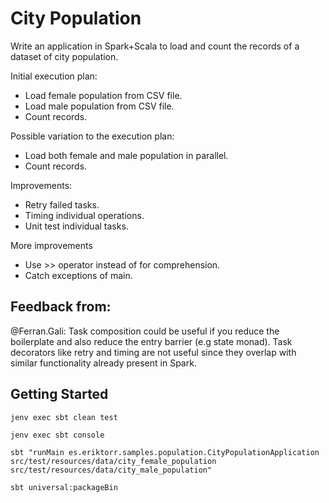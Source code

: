 # City Population

Write an application in Spark+Scala to load and count the records of a dataset of city population.

Initial execution plan:

* Load female population from CSV file.
* Load male population from CSV file.
* Count records.

Possible variation to the execution plan:

* Load both female and male population in parallel.
* Count records.

Improvements:

* Retry failed tasks.
* Timing individual operations.
* Unit test individual tasks.

More improvements

* Use >> operator instead of for comprehension.
* Catch exceptions of main.

## Feedback from:

@Ferran.Gali: Task composition could be useful if you reduce the boilerplate and also reduce the entry barrier (e.g state monad). Task decorators like retry and timing are not useful since they overlap with similar functionality already present in Spark.

## Getting Started

```shell script
jenv exec sbt clean test
```

```shell script
jenv exec sbt console
```

```shell script
sbt "runMain es.eriktorr.samples.population.CityPopulationApplication src/test/resources/data/city_female_population src/test/resources/data/city_male_population"
```

```shell script
sbt universal:packageBin
```